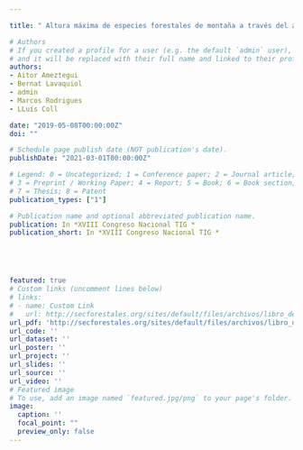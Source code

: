 ```yaml
---

title: " Altura máxima de especies forestales de montaña a través del análisis de datos LiDAR "

# Authors
# If you created a profile for a user (e.g. the default `admin` user), write the username (folder name) here 
# and it will be replaced with their full name and linked to their profile.
authors:
- Aitor Ameztegui
- Bernat Lavaquiol
- admin
- Marcos Rodrigues
- LLuís Coll

date: "2019-05-08T00:00:00Z"
doi: ""

# Schedule page publish date (NOT publication's date).
publishDate: "2021-03-01T00:00:00Z"

# Legend: 0 = Uncategorized; 1 = Conference paper; 2 = Journal article;
# 3 = Preprint / Working Paper; 4 = Report; 5 = Book; 6 = Book section;
# 7 = Thesis; 8 = Patent
publication_types: ["1"]

# Publication name and optional abbreviated publication name.
publication: In *XVIII Congreso Nacional TIG *
publication_short: In *XVIII Congreso Nacional TIG *





featured: true
# Custom links (uncomment lines below)
# links:
# - name: Custom Link
#   url: http://secforestales.org/sites/default/files/archivos/libro_de_resumenes_def.pdf
url_pdf: 'http://secforestales.org/sites/default/files/archivos/libro_de_resumenes_def.pdf'
url_code: ''
url_dataset: ''
url_poster: ''
url_project: ''
url_slides: ''
url_source: ''
url_video: ''
# Featured image
# To use, add an image named `featured.jpg/png` to your page's folder. 
image:
  caption: ''
  focal_point: ""
  preview_only: false
---
```

